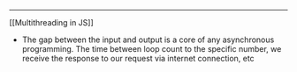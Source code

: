 ***
[[Multithreading in JS]]

- The gap between the input and output is a core of any asynchronous programming. The time between loop count to the specific number, we receive the response to our request via internet connection, etc
